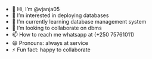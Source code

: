 - 👋 Hi, I’m @vjanja05
- 👀 I’m interested in deploying databases
- 🌱 I’m currently learning database management system
- 💞️ I’m looking to collaborate on dbms
- 📫 How to reach me whatsapp at (+250 75761011)
- 😄 Pronouns: always at service
- ⚡ Fun fact: happy to collaborate

